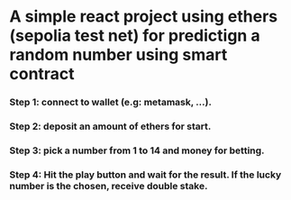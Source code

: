 # A simple react project using ethers (sepolia test net) for predictign a random number using smart contract

### Step 1: connect to wallet (e.g: metamask, ...).

### Step 2: deposit an amount of ethers for start.

### Step 3: pick a number from 1 to 14 and money for betting.

### Step 4: Hit the play button and wait for the result. If the lucky number is the chosen, receive double stake.

